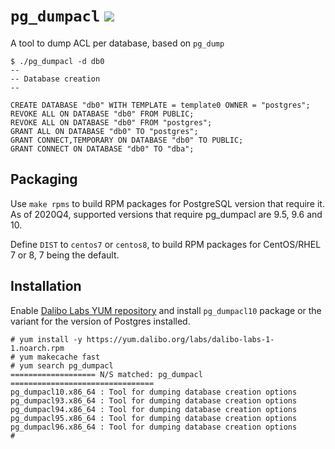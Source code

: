 # `pg_dumpacl` [![](https://circleci.com/gh/dalibo/pg_dumpacl.svg?style=shield)](https://circleci.com/gh/dalibo/pg_dumpacl)

A tool to dump ACL per database, based on `pg_dump`

``` console
$ ./pg_dumpacl -d db0
--
-- Database creation
--

CREATE DATABASE "db0" WITH TEMPLATE = template0 OWNER = "postgres";
REVOKE ALL ON DATABASE "db0" FROM PUBLIC;
REVOKE ALL ON DATABASE "db0" FROM "postgres";
GRANT ALL ON DATABASE "db0" TO "postgres";
GRANT CONNECT,TEMPORARY ON DATABASE "db0" TO PUBLIC;
GRANT CONNECT ON DATABASE "db0" TO "dba";
```

## Packaging

Use `make rpms` to build RPM packages for PostgreSQL version that require it.
As of 2020Q4, supported versions that require pg_dumpacl are 9.5, 9.6 and 10.

Define `DIST` to `centos7` or `centos8`, to build RPM packages for CentOS/RHEL
7 or 8, 7 being the default.

## Installation

Enable [Dalibo Labs YUM repository](http://yum.dalibo.org/labs/) and install
`pg_dumpacl10` package or the variant for the version of Postgres installed.

``` console
# yum install -y https://yum.dalibo.org/labs/dalibo-labs-1-1.noarch.rpm
# yum makecache fast
# yum search pg_dumpacl
=================== N/S matched: pg_dumpacl ================================
pg_dumpacl10.x86_64 : Tool for dumping database creation options
pg_dumpacl93.x86_64 : Tool for dumping database creation options
pg_dumpacl94.x86_64 : Tool for dumping database creation options
pg_dumpacl95.x86_64 : Tool for dumping database creation options
pg_dumpacl96.x86_64 : Tool for dumping database creation options
#
```
